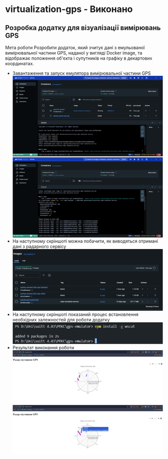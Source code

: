 ﻿# virtualization-gps - Виконано
## Розробка додатку для візуалізації вимірювань GPS
Мета роботи
Розробити додаток, який зчитує дані з емульованої вимірювальної частини GPS, наданої у вигляді Docker image, та відображає положення об'єкта і супутників на графіку в декартових координатах.

- Завантаження та запуск емулятора вимірювальної частини GPS
![Скриншот 1](./screenshots/1.png) 
![Скриншот 1](./screenshots/2.png)
- На наступному скріншоті можна побачити, як виводяться отримані дані з радарного сервісу
![Скриншот 1](./screenshots/3.png) 
- На наступному скріншоті показаний процес встановлення необхідних залежностей для роботи додатку 
![Скриншот 1](./screenshots/4.png)
- Результат виконання роботи
![Скриншот 1](./screenshots/5.png)
![Скриншот 1](./screenshots/6.png)
